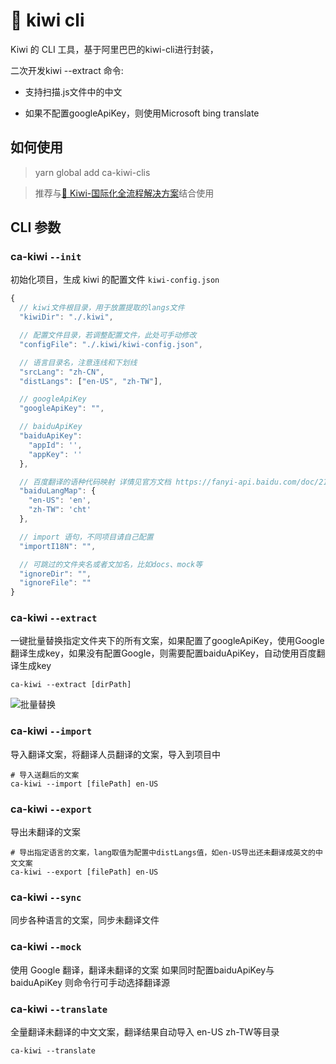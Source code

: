 # 🐤 kiwi cli

Kiwi 的 CLI 工具，基于阿里巴巴的kiwi-cli进行封装，

二次开发kiwi --extract 命令:

- 支持扫描.js文件中的中文

- 如果不配置googleApiKey，则使用Microsoft bing translate

## 如何使用

> yarn global add ca-kiwi-clis

> 推荐与[🐤 Kiwi-国际化全流程解决方案](https://github.com/alibaba/kiwi)结合使用

## CLI 参数

### ca-kiwi `--init`

初始化项目，生成 kiwi 的配置文件 `kiwi-config.json`

```js
{
  // kiwi文件根目录，用于放置提取的langs文件
  "kiwiDir": "./.kiwi",

  // 配置文件目录，若调整配置文件，此处可手动修改
  "configFile": "./.kiwi/kiwi-config.json",

  // 语言目录名，注意连线和下划线
  "srcLang": "zh-CN",
  "distLangs": ["en-US", "zh-TW"],

  // googleApiKey
  "googleApiKey": "",

  // baiduApiKey
  "baiduApiKey":
    "appId": '',
    "appKey": ''
  },

  // 百度翻译的语种代码映射 详情见官方文档 https://fanyi-api.baidu.com/doc/21
  "baiduLangMap": {
    "en-US": 'en',
    "zh-TW": 'cht'
  },

  // import 语句，不同项目请自己配置
  "importI18N": "",

  // 可跳过的文件夹名或者文加名，比如docs、mock等
  "ignoreDir": "",
  "ignoreFile": ""
}
```

### ca-kiwi `--extract`

一键批量替换指定文件夹下的所有文案，如果配置了googleApiKey，使用Google翻译生成key，如果没有配置Google，则需要配置baiduApiKey，自动使用百度翻译生成key

```shell script
ca-kiwi --extract [dirPath]
```

![批量替换](https://raw.githubusercontent.com/alibaba/kiwi/master/kiwi-cli/public/extract.gif)

### ca-kiwi `--import`

导入翻译文案，将翻译人员翻译的文案，导入到项目中

```shell script
# 导入送翻后的文案
ca-kiwi --import [filePath] en-US
```

### ca-kiwi `--export`

导出未翻译的文案

```shell script
# 导出指定语言的文案，lang取值为配置中distLangs值，如en-US导出还未翻译成英文的中文文案
ca-kiwi --export [filePath] en-US
```

### ca-kiwi `--sync`

同步各种语言的文案，同步未翻译文件

### ca-kiwi `--mock`

使用 Google 翻译，翻译未翻译的文案
如果同时配置baiduApiKey与baiduApiKey 则命令行可手动选择翻译源

### ca-kiwi `--translate`

全量翻译未翻译的中文文案，翻译结果自动导入 en-US zh-TW等目录

```shell script
ca-kiwi --translate
```

